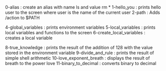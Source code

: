 0-alias : create an alias with name ls and value rm *
1-hello_you : prints hello user to the screen where user is the name of the current user
2-path : Adds /action to $PATH

4-global_variables : prints environment variables
5-local_variables : prints local variables and functions to the screen
6-create_local_variables : creates a local variable

8-true_knowledge : prints the result of the addition of 128 with the value stored in the environment variable
9-divide_and_rule : prints the result of simple shell arithmetic
10-love_exponent_breath : displays the result of breath to the power love
11-binary_to_decimal : converts binary to decimal
